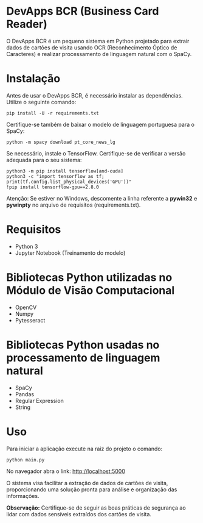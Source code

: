 # DevApps BCR (Business Card Reader)
O DevApps BCR é um pequeno sistema em Python projetado para extrair dados de cartões de visita usando OCR (Reconhecimento Óptico de Caracteres) e realizar processamento de linguagem natural com o SpaCy.

# Instalação
Antes de usar o DevApps BCR, é necessário instalar as dependências. Utilize o seguinte comando:

```
pip install -U -r requirements.txt
```
Certifique-se também de baixar o modelo de linguagem portuguesa para o SpaCy:
```
python -m spacy download pt_core_news_lg
```
Se necessário, instale o TensorFlow. Certifique-se de verificar a versão adequada para o seu sistema:
```
python3 -m pip install tensorflow[and-cuda]
python3 -c "import tensorflow as tf; print(tf.config.list_physical_devices('GPU'))"
!pip install tensorflow-gpu==2.8.0
```

Atenção: Se estiver no Windows, descomente a linha referente a **pywin32** e **pywinpty** no arquivo de requisitos (requirements.txt).

# Requisitos
- Python 3
- Jupyter Notebook (Treinamento do modelo)

# Bibliotecas Python utilizadas no Módulo de Visão Computacional
- OpenCV
- Numpy
- Pytesseract

# Bibliotecas Python usadas no processamento de linguagem natural
- SpaCy
- Pandas
- Regular Expression
- String

# Uso
Para iniciar a aplicação execute na raiz do projeto o comando:
```
python main.py
```
No navegador abra o link: [http://localhost:5000](http://localhost:5000)

O sistema visa facilitar a extração de dados de cartões de visita, proporcionando uma solução pronta para análise e organização das informações.

**Observação:** Certifique-se de seguir as boas práticas de segurança ao lidar com dados sensíveis extraídos dos cartões de visita.